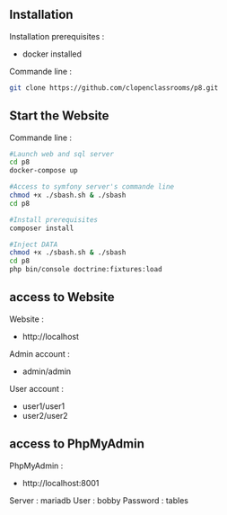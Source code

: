 ## Installation

Installation prerequisites : 
  *  docker installed

Commande line :
```Bash
git clone https://github.com/clopenclassrooms/p8.git
```

## Start the Website
Commande line :
```Bash
#Launch web and sql server
cd p8
docker-compose up

#Access to symfony server's commande line
chmod +x ./sbash.sh & ./sbash
cd p8

#Install prerequisites
composer install

#Inject DATA
chmod +x ./sbash.sh & ./sbash
cd p8
php bin/console doctrine:fixtures:load
```

## access to Website

Website : 
  *  http://localhost

Admin account :
  *  admin/admin

User account : 
  *  user1/user1
  *  user2/user2

## access to PhpMyAdmin
PhpMyAdmin : 
  *  http://localhost:8001

Server : mariadb
User : bobby
Password : tables